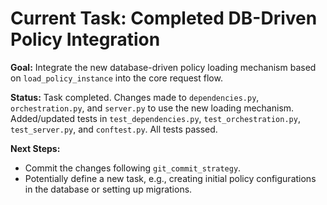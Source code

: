 # Current Task: Completed DB-Driven Policy Integration

**Goal:** Integrate the new database-driven policy loading mechanism based on `load_policy_instance` into the core request flow.

**Status:** Task completed. Changes made to `dependencies.py`, `orchestration.py`, and `server.py` to use the new loading mechanism. Added/updated tests in `test_dependencies.py`, `test_orchestration.py`, `test_server.py`, and `conftest.py`. All tests passed.

**Next Steps:**
- Commit the changes following `git_commit_strategy`.
- Potentially define a new task, e.g., creating initial policy configurations in the database or setting up migrations.
